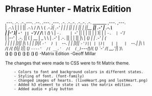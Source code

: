 # Phrase Hunter - Matrix Edition
 
 ,---.  .-. .-.,---.    .--.     .---. ,---.    .-. .-..-. .-..-. .-. _______ ,---.  ,---.    
 | .-.\ | | | || .-.\  / /\ \   ( .-._)| .-'    | | | || | | ||  \| ||__   __|| .-'  | .-.\   
 | |-' )| `-' || `-'/ / /__\ \ (_) \   | `-.    | `-' || | | ||   | |  )| |   | `-.  | `-'/   
 | |--' | .-. ||   (  |  __  | _  \ \  | .-'    | .-. || | | || |\  | (_) |   | .-'  |   (    
 | |    | | |)|| |\ \ | |  |)|( `-'  ) |  `--.  | | |)|| `-')|| | |)|   | |   |  `--.| |\ \   
 /(     /(  (_)|_| \)\|_|  (_) `----'  /( __.'  /(  (_)`---(_)/(  (_)   `-'   /( __.'|_| \)\  
(__)   (__)        (__)               (__)     (__)          (__)            (__)        (__) 
                                                            -Matrix Edition -Geoff Millar

The changes that were made to CSS were to fit Matrix theme.

        - Colors to font and background colors in different states.
        - Styling of font. (font-family)
        - Changed images of hearts. (liveHeart.png and lostHeart.png)
        - Added h3 element to state it was the matrix edition.
        - Added audio + play button

